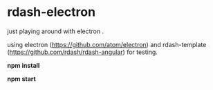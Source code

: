 # rdash-electron
just playing around with electron .

using electron (https://github.com/atom/electron) and rdash-template (https://github.com/rdash/rdash-angular) for testing.

**npm install**

**npm start**
